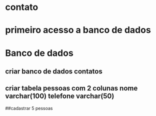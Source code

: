 # contato
# primeiro acesso a banco de dados

 # Banco de dados

## criar banco de dados contatos
## criar tabela pessoas com 2 colunas nome varchar(100) telefone varchar(50)
##cadastrar 5 pessoas
